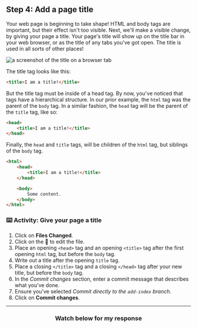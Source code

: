 ## Step 4: Add a page title

Your web page is beginning to take shape! HTML and body tags are important, but their effect isn't too visible. Next, we'll make a visible change, by giving your page a title. Your page's title will show up on the title bar in your web browser, or as the title of any tabs you've got open. The title is used in all sorts of other places!

![a screenshot of the title on a browser tab](https://user-images.githubusercontent.com/16547949/41006294-e990b476-68ee-11e8-8cfa-67c72c132095.png)

The title tag looks like this:

```html
<title>I am a title!</title>
```

But the title tag must be inside of a head tag. By now, you've noticed that tags have a hierarchical structure. In our prior example, the `html` tag was the parent of the `body` tag. In a similar fashion, the `head` tag will be the parent of the `title` tag, like so:

```html
<head>
    <title>I am a title!</title>
</head>
```

Finally, the `head` and `title` tags, will be children of the `html` tag, but siblings of the `body` tag.

```html
<html>
    <head>
        <title>I am a title!</title>
    </head>

    <body>
        Some content.
    </body>
</html>
```

### :keyboard: Activity: Give your page a title

1. Click on **Files Changed**.
1. Click on the :pencil: to edit the file.
1. Place an opening `<head>` tag and an opening `<title>` tag after the first opening `html` tag, but before the `body` tag.
1. Write out a title after the opening `title` tag.
1. Place a closing `</title>` tag and a closing `</head>` tag after your new title, but before the `body` tag. 
1. In the _Commit changes_ section, enter a commit message that describes what you've done.
1. Ensure you've selected _Commit directly to the `add-index` branch_.
1. Click on **Commit changes**.

<hr>
<h3 align="center">Watch below for my response</h3>
